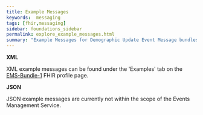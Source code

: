```yaml
---
title: Example Messages
keywords:  messaging
tags: [fhir,messaging]
sidebar: foundations_sidebar
permalink: explore_example_messages.html
summary: "Example Messages for Demographic Update Event Message bundles"
---
```


**XML**

XML example messages can be found under the 'Examples' tab on the [EMS-Bundle-1](https://fhir.nhs.uk/STU3/StructureDefinition/EMS-Bundle-1) FHIR profile page.

**JSON**

JSON example messages are currently not within the scope of the Events Management Service.